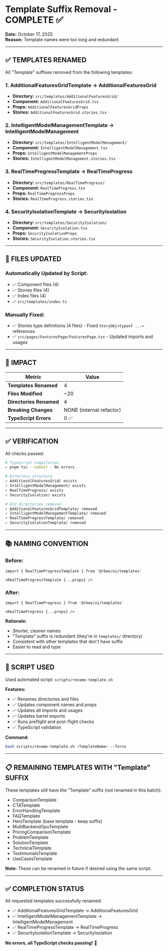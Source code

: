 # Template Suffix Removal - COMPLETE ✅

**Date:** October 17, 2025  
**Reason:** Template names were too long and redundant

---

## ✅ TEMPLATES RENAMED

All "Template" suffixes removed from the following templates:

### 1. AdditionalFeaturesGridTemplate → AdditionalFeaturesGrid
- **Directory:** `src/templates/AdditionalFeaturesGrid/`
- **Component:** `AdditionalFeaturesGrid.tsx`
- **Props:** `AdditionalFeaturesGridProps`
- **Stories:** `AdditionalFeaturesGrid.stories.tsx`

### 2. IntelligentModelManagementTemplate → IntelligentModelManagement
- **Directory:** `src/templates/IntelligentModelManagement/`
- **Component:** `IntelligentModelManagement.tsx`
- **Props:** `IntelligentModelManagementProps`
- **Stories:** `IntelligentModelManagement.stories.tsx`

### 3. RealTimeProgressTemplate → RealTimeProgress
- **Directory:** `src/templates/RealTimeProgress/`
- **Component:** `RealTimeProgress.tsx`
- **Props:** `RealTimeProgressProps`
- **Stories:** `RealTimeProgress.stories.tsx`

### 4. SecurityIsolationTemplate → SecurityIsolation
- **Directory:** `src/templates/SecurityIsolation/`
- **Component:** `SecurityIsolation.tsx`
- **Props:** `SecurityIsolationProps`
- **Stories:** `SecurityIsolation.stories.tsx`

---

## 📝 FILES UPDATED

### Automatically Updated by Script:
- ✅ Component files (4)
- ✅ Stories files (4)
- ✅ Index files (4)
- ✅ `src/templates/index.ts`

### Manually Fixed:
- ✅ Stories type definitions (4 files) - Fixed `StoryObj<typeof ...>` references
- ✅ `src/pages/FeaturesPage/FeaturesPage.tsx` - Updated imports and usages

---

## 🎯 IMPACT

| Metric | Value |
|--------|-------|
| **Templates Renamed** | 4 |
| **Files Modified** | ~20 |
| **Directories Renamed** | 4 |
| **Breaking Changes** | NONE (internal refactor) |
| **TypeScript Errors** | 0 ✅ |

---

## ✅ VERIFICATION

All checks passed:

```bash
# TypeScript compilation
✓ pnpm tsc --noEmit - No errors

# Directory structure
✓ AdditionalFeaturesGrid/ exists
✓ IntelligentModelManagement/ exists
✓ RealTimeProgress/ exists
✓ SecurityIsolation/ exists

# Old directories removed
✓ AdditionalFeaturesGridTemplate/ removed
✓ IntelligentModelManagementTemplate/ removed
✓ RealTimeProgressTemplate/ removed
✓ SecurityIsolationTemplate/ removed
```

---

## 📚 NAMING CONVENTION

### Before:
```tsx
import { RealTimeProgressTemplate } from '@rbee/ui/templates'

<RealTimeProgressTemplate {...props} />
```

### After:
```tsx
import { RealTimeProgress } from '@rbee/ui/templates'

<RealTimeProgress {...props} />
```

**Rationale:**
- Shorter, cleaner names
- "Template" suffix is redundant (they're in `templates/` directory)
- Consistent with other templates that don't have suffix
- Easier to read and type

---

## 🔄 SCRIPT USED

Used automated script: `scripts/rename-template.sh`

**Features:**
- ✅ Renames directories and files
- ✅ Updates component names and props
- ✅ Updates all imports and usages
- ✅ Updates barrel exports
- ✅ Runs preflight and post-flight checks
- ✅ TypeScript validation

**Command:**
```bash
bash scripts/rename-template.sh <TemplateName> --force
```

---

## 📋 REMAINING TEMPLATES WITH "Template" SUFFIX

These templates still have the "Template" suffix (not renamed in this batch):

- ComparisonTemplate
- CTATemplate
- ErrorHandlingTemplate
- FAQTemplate
- HeroTemplate (base template - keep suffix)
- MultiBackendGpuTemplate
- PricingComparisonTemplate
- ProblemTemplate
- SolutionTemplate
- TechnicalTemplate
- TestimonialsTemplate
- UseCasesTemplate

**Note:** These can be renamed in future if desired using the same script.

---

## ✅ COMPLETION STATUS

All requested templates successfully renamed:
- ✅ AdditionalFeaturesGridTemplate → AdditionalFeaturesGrid
- ✅ IntelligentModelManagementTemplate → IntelligentModelManagement
- ✅ RealTimeProgressTemplate → RealTimeProgress
- ✅ SecurityIsolationTemplate → SecurityIsolation

**No errors, all TypeScript checks passing!** 🎉
